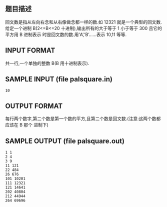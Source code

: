 ## 题目描述

回文数是指从左向右念和从右像做念都一样的数.如 12321 就是一个典型的回文数.
给定一个进制 B(2<=B<=20 十进制),输出所有的大于等于 1 小于等于 300 且它的平方用 B 进制表示
时是回文数的数.用’A’,’B’……表示 10,11 等等.

## INPUT FORMAT
共一行,一个单独的整数 B(B 用十进制表示).

## SAMPLE INPUT (file palsquare.in)

```
10
```
## OUTPUT FORMAT
每行两个数字,第二个数是第一个数的平方,且第二个数是回文数.(注意:这两个数都应该在 B 那个
进制下)
## SAMPLE OUTPUT (file palsquare.out)
```
1 1
2 4
3 9
11 121
22 484
26 676
101 10201
111 12321
121 14641
202 40804
212 44944
264 69696
```
